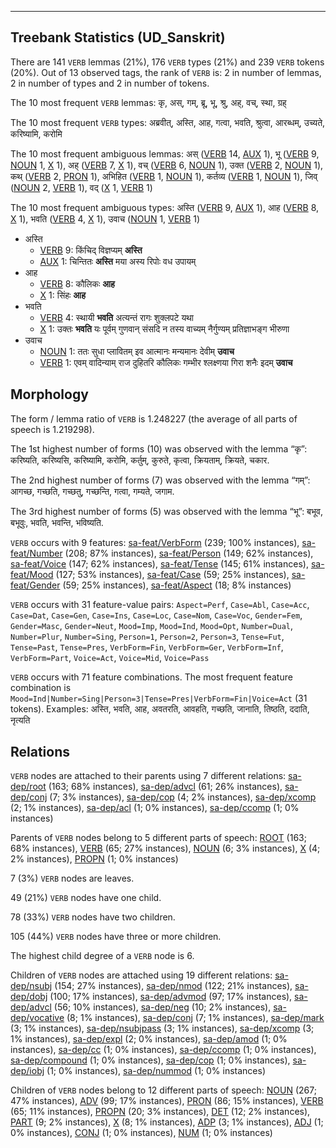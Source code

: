 

--------------------------------------------------------------------------------

## Treebank Statistics (UD_Sanskrit)

There are 141 `VERB` lemmas (21%), 176 `VERB` types (21%) and 239 `VERB` tokens (20%).
Out of 13 observed tags, the rank of `VERB` is: 2 in number of lemmas, 2 in number of types and 2 in number of tokens.

The 10 most frequent `VERB` lemmas: कृ, अस्, गम्, ब्रू, भू, श्रु, अह्, वच्, स्था, ग्रह्

The 10 most frequent `VERB` types:  अब्रवीत्, अस्ति, आह, गत्वा, भवति, श्रुत्वा, आरब्धम्, उच्यते, करिष्यामि, करोमि

The 10 most frequent ambiguous lemmas: अस् ([VERB]() 14, [AUX]() 1), भू ([VERB]() 9, [NOUN]() 1, [X]() 1), अह् ([VERB]() 7, [X]() 1), वच् ([VERB]() 6, [NOUN]() 1), उक्त ([VERB]() 2, [NOUN]() 1), कथ् ([VERB]() 2, [PRON]() 1), अभिहित ([VERB]() 1, [NOUN]() 1), कर्तव्य ([VERB]() 1, [NOUN]() 1), जिव् ([NOUN]() 2, [VERB]() 1), वद् ([X]() 1, [VERB]() 1)

The 10 most frequent ambiguous types:  अस्ति ([VERB]() 9, [AUX]() 1), आह ([VERB]() 8, [X]() 1), भवति ([VERB]() 4, [X]() 1), उवाच ([NOUN]() 1, [VERB]() 1)


* अस्ति
  * [VERB]() 9: किंचिद् विज्ञप्यम् <b>अस्ति</b>
  * [AUX]() 1: चिन्तितः <b>अस्ति</b> मया अस्य रिपोः वध उपायम्
* आह
  * [VERB]() 8: कौलिकः <b>आह</b>
  * [X]() 1: सिंहः <b>आह</b>
* भवति
  * [VERB]() 4: स्थायी <b>भवति</b> अत्यन्तं रागः शुक्लपटे यथा
  * [X]() 1: उक्तः <b>भवति</b> यः पूर्वम् गुणवान् संसदि न तस्य वाच्यम् नैर्गुण्यम् प्रतिज्ञाभङ्ग भीरुणा
* उवाच
  * [NOUN]() 1: ततः सुधा प्लावितम् इव आत्मानः मन्यमानः देवीम् <b>उवाच</b>
  * [VERB]() 1: एवम् वादिन्याम् राज दुहितरि कौलिकः गम्भीर श्लक्ष्णया गिरा शनैः इदम् <b>उवाच</b>

## Morphology

The form / lemma ratio of `VERB` is 1.248227 (the average of all parts of speech is 1.219298).

The 1st highest number of forms (10) was observed with the lemma “कृ”: करिष्यति, करिष्यसि, करिष्यामि, करोमि, कर्तुम्, कुरुते, कृत्वा, क्रियताम्, क्रियते, चकार.

The 2nd highest number of forms (7) was observed with the lemma “गम्”: आगच्छ, गच्छति, गच्छतु, गच्छन्ति, गत्वा, गम्यते, जगाम.

The 3rd highest number of forms (5) was observed with the lemma “भू”: बभूव, बभूवुः, भवति, भवन्ति, भविष्यति.

`VERB` occurs with 9 features: [sa-feat/VerbForm]() (239; 100% instances), [sa-feat/Number]() (208; 87% instances), [sa-feat/Person]() (149; 62% instances), [sa-feat/Voice]() (147; 62% instances), [sa-feat/Tense]() (145; 61% instances), [sa-feat/Mood]() (127; 53% instances), [sa-feat/Case]() (59; 25% instances), [sa-feat/Gender]() (59; 25% instances), [sa-feat/Aspect]() (18; 8% instances)

`VERB` occurs with 31 feature-value pairs: `Aspect=Perf`, `Case=Abl`, `Case=Acc`, `Case=Dat`, `Case=Gen`, `Case=Ins`, `Case=Loc`, `Case=Nom`, `Case=Voc`, `Gender=Fem`, `Gender=Masc`, `Gender=Neut`, `Mood=Imp`, `Mood=Ind`, `Mood=Opt`, `Number=Dual`, `Number=Plur`, `Number=Sing`, `Person=1`, `Person=2`, `Person=3`, `Tense=Fut`, `Tense=Past`, `Tense=Pres`, `VerbForm=Fin`, `VerbForm=Ger`, `VerbForm=Inf`, `VerbForm=Part`, `Voice=Act`, `Voice=Mid`, `Voice=Pass`

`VERB` occurs with 71 feature combinations.
The most frequent feature combination is `Mood=Ind|Number=Sing|Person=3|Tense=Pres|VerbForm=Fin|Voice=Act` (31 tokens).
Examples: अस्ति, भवति, आह, अवतरति, आवहति, गच्छति, जानाति, तिष्ठति, ददाति, नृत्यति


## Relations

`VERB` nodes are attached to their parents using 7 different relations: [sa-dep/root]() (163; 68% instances), [sa-dep/advcl]() (61; 26% instances), [sa-dep/conj]() (7; 3% instances), [sa-dep/cop]() (4; 2% instances), [sa-dep/xcomp]() (2; 1% instances), [sa-dep/acl]() (1; 0% instances), [sa-dep/ccomp]() (1; 0% instances)

Parents of `VERB` nodes belong to 5 different parts of speech: [ROOT]() (163; 68% instances), [VERB]() (65; 27% instances), [NOUN]() (6; 3% instances), [X]() (4; 2% instances), [PROPN]() (1; 0% instances)

7 (3%) `VERB` nodes are leaves.

49 (21%) `VERB` nodes have one child.

78 (33%) `VERB` nodes have two children.

105 (44%) `VERB` nodes have three or more children.

The highest child degree of a `VERB` node is 6.

Children of `VERB` nodes are attached using 19 different relations: [sa-dep/nsubj]() (154; 27% instances), [sa-dep/nmod]() (122; 21% instances), [sa-dep/dobj]() (100; 17% instances), [sa-dep/advmod]() (97; 17% instances), [sa-dep/advcl]() (56; 10% instances), [sa-dep/neg]() (10; 2% instances), [sa-dep/vocative]() (8; 1% instances), [sa-dep/conj]() (7; 1% instances), [sa-dep/mark]() (3; 1% instances), [sa-dep/nsubjpass]() (3; 1% instances), [sa-dep/xcomp]() (3; 1% instances), [sa-dep/expl]() (2; 0% instances), [sa-dep/amod]() (1; 0% instances), [sa-dep/cc]() (1; 0% instances), [sa-dep/ccomp]() (1; 0% instances), [sa-dep/compound]() (1; 0% instances), [sa-dep/cop]() (1; 0% instances), [sa-dep/iobj]() (1; 0% instances), [sa-dep/nummod]() (1; 0% instances)

Children of `VERB` nodes belong to 12 different parts of speech: [NOUN]() (267; 47% instances), [ADV]() (99; 17% instances), [PRON]() (86; 15% instances), [VERB]() (65; 11% instances), [PROPN]() (20; 3% instances), [DET]() (12; 2% instances), [PART]() (9; 2% instances), [X]() (8; 1% instances), [ADP]() (3; 1% instances), [ADJ]() (1; 0% instances), [CONJ]() (1; 0% instances), [NUM]() (1; 0% instances)

